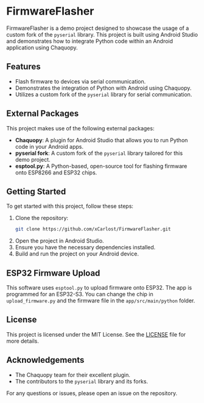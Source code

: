 # FirmwareFlasher

FirmwareFlasher is a demo project designed to showcase the usage of a custom fork of the `pyserial` library. This project is built using Android Studio and demonstrates how to integrate Python code within an Android application using Chaquopy.

## Features

- Flash firmware to devices via serial communication.
- Demonstrates the integration of Python with Android using Chaquopy.
- Utilizes a custom fork of the `pyserial` library for serial communication.

## External Packages

This project makes use of the following external packages:

- **Chaquopy**: A plugin for Android Studio that allows you to run Python code in your Android apps.
- **pyserial fork**: A custom fork of the `pyserial` library tailored for this demo project.
- **esptool.py**: A Python-based, open-source tool for flashing firmware onto ESP8266 and ESP32 chips.

## Getting Started

To get started with this project, follow these steps:

1. Clone the repository:
    ```sh
    git clone https://github.com/xCarlost/FirmwareFlasher.git
    ```
2. Open the project in Android Studio.
3. Ensure you have the necessary dependencies installed.
4. Build and run the project on your Android device.

## ESP32 Firmware Upload

This software uses `esptool.py` to upload firmware onto ESP32. The app is programmed for an ESP32-S3. You can change the chip in `upload_firmware.py` and the firmware file in the `app/src/main/python` folder.

## License

This project is licensed under the MIT License. See the [LICENSE](LICENSE) file for more details.

## Acknowledgements

- The Chaquopy team for their excellent plugin.
- The contributors to the `pyserial` library and its forks.

For any questions or issues, please open an issue on the repository.

